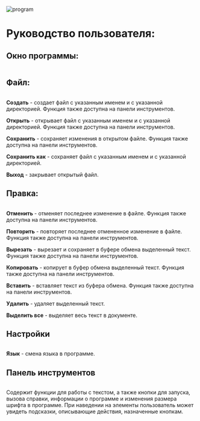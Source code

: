 ![program](https://github.com/bruhspirit/coursework/assets/160126744/a0882455-fca9-49de-b9ec-78e9ec556bdc)<!DOCTYPE html>
<html lang="ru">
<head>
    <meta charset="UTF-8">
    <meta name="viewport" content="width=device-width, initial-scale=1.0">
</head>
<body>
    <h1>Руководство пользователя:</h1>
    <h2>Окно программы:</h2>
    <img src="program.png" alt="">
    <h2>Файл:</h2>
    <img src="fileoptions.png" alt="">
    <p><strong>Создать</strong> - создает файл с указанным именем и с указанной директорией. Функция также доступна на панели инструментов.</p>
    <p><strong>Открыть</strong> - открывает файл с указанным именем и с указанной директорией. Функция также доступна на панели инструментов.</p>
    <p><strong>Сохранить</strong> - сохраняет изменения в открытом файле. Функция также доступна на панели инструментов.</p>
    <p><strong>Сохранить как</strong> - сохраняет файл с указанным именем и с указанной директорией.</p>
    <p><strong>Выход</strong> - закрывает открытый файл.</p>
    <h2>Правка:</h2>
    <img src="editoptions.png" alt="">
    <p><strong>Отменить</strong> - отменяет последнее изменение в файле. Функция также доступна на панели инструментов.</p>
    <p><strong>Повторить</strong> - повторяет последнее отмененное изменение в файле. Функция также доступна на панели инструментов.</p>
    <p><strong>Вырезать</strong> - вырезает и сохраняет в буфере обмена выделенный текст. Функция также доступна на панели инструментов.</p>
    <p><strong>Копировать</strong> - копирует в буфер обмена выделенный текст. Функция также доступна на панели инструментов.</p>
    <p><strong>Вставить</strong> - вставляет текст из буфера обмена. Функция также доступна на панели инструментов.</p>
    <p><strong>Удалить</strong> - удаляет выделенный текст.</p>
    <p><strong>Выделить все</strong> - выделяет весь текст в документе.</p>
    <h2>Настройки</h2>
    <img src="settings.png" alt="">
    <p><strong>Язык</strong> - смена языка в программе.</p>
    <h2>Панель инструментов</h2>
    <img src="toolbar.png" alt="">
    <p>Содержит функции для работы с текстом, а также кнопки для запуска, вызова справки, информации о программе и изменения размера шрифта в программе. При наведении на элементы пользователь может увидеть подсказки, описывающие действия, назначенные кнопкам.</p>
</body>
</html>
